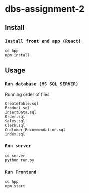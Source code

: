 # dbs-assignment-2

## Install
### `Install front end app (React)`
```
cd App
npm install
```
## Usage
### `Run database (MS SQL SERVER)`
Running order of files
```
CreateTable.sql
Product.sql
InsertData.sql
Order.sql
Sales.sql
Clerk.sql
Customer_Recommendation.sql
index.sql
```
### `Run server`
```
cd server
python run.py
```
### `Run Frontend`
```
cd App
npm start
```

